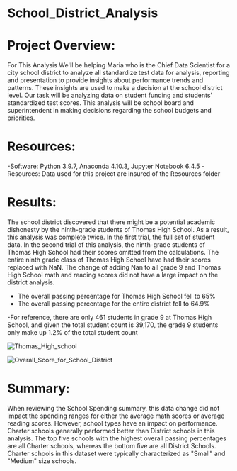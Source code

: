 # School_District_Analysis

# Project Overview:

For This Analysis We'll be helping Maria who is the Chief Data Scientist for a city school district to analyze all standardize test data for analysis, reporting and presentation to provide insights about performance trends and patterns. These insights are used to make a decision at the school district level. Our task will be analyzing data on student funding and students’ standardized test scores. This analysis will be school board and superintendent in making decisions regarding the school budgets and priorities. 

# Resources:

-Software: Python 3.9.7, Anaconda 4.10.3, Jupyter Notebook 6.4.5 
-Resources: Data used for this project are insured of the Resources folder

# Results: 

The school district discovered that there might be a potential academic dishonesty by the ninth-grade students of Thomas High School. As a result, this analysis was complete twice. In the first trial, the full set of student data. In the second trial of this analysis, the ninth-grade students of Thomas High School had their scores omitted from the calculations. The entire ninth grade class of Thomas High School have had their scores replaced with NaN. The change of adding Nan to all grade 9 and Thomas High School math and reading scores did not have a large impact on the district analysis. 
- The overall passing percentage for Thomas High School fell to 65%
- The overall passing percentage for the entire district fell to 64.9%

-For reference, there are only 461 students in grade 9 at Thomas High School, and given the total student count is 39,170, the grade 9 students only make up 1.2% of the total student count

![Thomas_High_school](https://user-images.githubusercontent.com/101952961/168734397-7ff212c4-b1bb-4c90-a45f-1d9d0468adc1.PNG)

![Overall_Score_for_School_District](https://user-images.githubusercontent.com/101952961/168734071-414de7fb-81eb-411d-803b-e10ff4294ec6.PNG)

# Summary:
When reviewing the School Spending summary, this data change did not impact the spending ranges for either the average math scores or average reading scores. However, school types have an impact on performance. Charter schools generally performed better than District schools in this analysis. The top five schools with the highest overall passing percentages are all Charter schools, whereas the bottom five are all District Schools. Charter schools in this dataset were typically characterized as "Small" and "Medium" size schools. 
